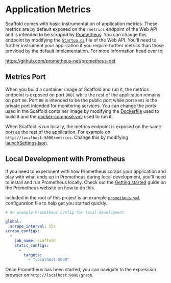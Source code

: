 # Application Metrics #

Scaffold comes with basic instrumentation of application metrics. These metrics are by default exposed on the `/metrics` endpoint of the Web API and is intended to be *scraped* by [Prometheus](https://prometheus.io/). You can change this endpoint by modifying the [`Startup.cs`](../Sources/Scaffold.WebApi/Startup.cs) file of the Web API. You'll need to further instrument your application if you require further metrics than those provided by the default implementation. For more information head over to;

https://github.com/prometheus-net/prometheus-net

## Metrics Port ##

When you build a container image of Scaffold and run it, the metrics endpoint is exposed on port `8081` while the rest of the application remains on port `80`. Port `80` is intended to be the public port while port `8081` is the private port intended for monitoring services. You can change the ports used in the Scaffold container image by modifying the [Dockerfile](../Sources/Scaffold.WebApi/Dockerfile) used to build it and the [docker-compose.yml](../docker-compose.yml) used to run it.

When Scaffold is run locally, the metrics endpoint is exposed on the same port as the rest of the application. For example on `http://localhost:5000/metrics`. Change this by modifying [launchSettings.json](../Sources/Scaffold.WebApi/Properties/launchSettings.json).

## Local Development with Prometheus ##

If you need to experiment with how Prometheus scraps your application and play with what ends up in Prometheus during local development, you'll need to install and run Prometheus locally. Check out the [Getting started](https://prometheus.io/docs/prometheus/latest/getting_started/) guide on the Prometheus website on how to do this.

Included in the root of this project is an example [`prometheus.yml`](../prometheus.yml) configuration file to help get you started quickly.

```yaml
# An example Prometheus config for local development

global:
  scrape_interval: 15s
scrape_configs:
  -
    job_name: scaffold
    static_configs:
      -
        targets:
          - "localhost:5000"
```

Once Prometheus has been started, you can navigate to the expression browser on `http://localhost:9090/graph`.
